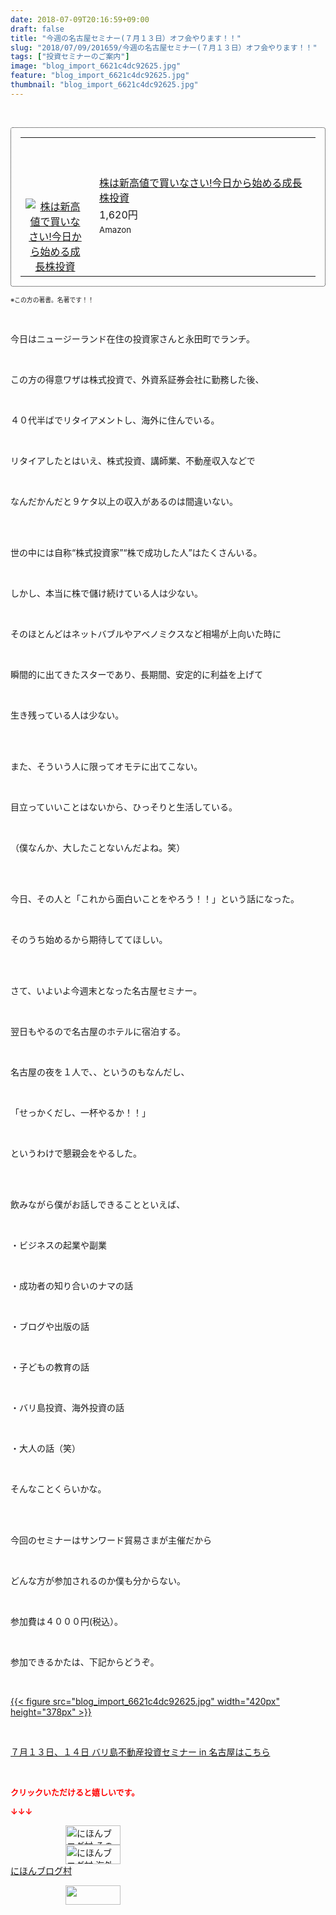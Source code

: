 ```yaml
---
date: 2018-07-09T20:16:59+09:00
draft: false
title: "今週の名古屋セミナー(７月１３日）オフ会やります！！"
slug: "2018/07/09/201659/今週の名古屋セミナー(７月１３日）オフ会やります！！"
tags: ["投資セミナーのご案内"]
image: "blog_import_6621c4dc92625.jpg"
feature: "blog_import_6621c4dc92625.jpg"
thumbnail: "blog_import_6621c4dc92625.jpg"
---
```

<p> </p><div contenteditable="false" style="padding: 15px; border-radius: 4px; border: 1px dotted currentColor; border-image: none;"><table border="0" cellpadding="0" cellspacing="0" style="margin: 0px; table-layout: fixed;" width="100%">	<tbody width="100%">		<tr>			<td aligin="center" style="vertical-align: middle;" width="95"><span style="text-align: center; display: block;"><a alt0="BlogAffiliate" href="affiliate.do?affiliateId=37610125" rel="nofollow" target="_blank"><img alt="株は新高値で買いなさい!今日から始める成長株投資" border="0" data-img="affiliate" src="data:image/svg+xml;charset=utf-8,%3Csvg%20xmlns%3D%22http%3A%2F%2Fwww.w3.org%2F2000%2Fsvg%22%20title%3D%22Placeholder%20for%20Images%22%20role%3D%22presentation%22%20viewBox%3D%220%200%201%201%22%20%2F%3E" style="margin: 0px; vertical-align: middle; max-width: 95px;" data-src="https://images-fe.ssl-images-amazon.com/images/I/51Gd5Yhg-GL._SL160_.jpg"/><noscript><img alt="株は新高値で買いなさい!今日から始める成長株投資" border="0" data-img="affiliate" src="https://images-fe.ssl-images-amazon.com/images/I/51Gd5Yhg-GL._SL160_.jpg" style="margin: 0px; vertical-align: middle; max-width: 95px;"></noscript></a></span></td>			<td style="line-height: 1.5; padding-left: 15px; vertical-align: middle;"><a alt0="BlogAffiliate" href="affiliate.do?affiliateId=37610125" rel="nofollow" target="_blank">株は新高値で買いなさい!今日から始める成長株投資</a>			<div style="padding: 3px 0px;">1,620円</div>			<div style="font-size: 0.83em;">Amazon</div></td>		</tr>	</tbody></table></div><p><span style="font-size: 0.7em;">※この方の著書。名著です！！</span></p><p> </p><p>今日はニュージーランド在住の投資家さんと永田町でランチ。</p><p> </p><p>この方の得意ワザは株式投資で、外資系証券会社に勤務した後、</p><p> </p><p>４０代半ばでリタイアメントし、海外に住んでいる。</p><p> </p><p>リタイアしたとはいえ、株式投資、講師業、不動産収入などで</p><p> </p><p>なんだかんだと９ケタ以上の収入があるのは間違いない。</p><p> </p><p><br/>世の中には自称“株式投資家”“株で成功した人”はたくさんいる。</p><p> </p><p>しかし、本当に株で儲け続けている人は少ない。</p><p> </p><p>そのほとんどはネットバブルやアベノミクスなど相場が上向いた時に</p><p> </p><p>瞬間的に出てきたスターであり、長期間、安定的に利益を上げて</p><p> </p><p>生き残っている人は少ない。</p><p> </p><p><br/>また、そういう人に限ってオモテに出てこない。</p><p> </p><p>目立っていいことはないから、ひっそりと生活している。</p><p> </p><p>（僕なんか、大したことないんだよね。笑）</p><p> </p><p><br/>今日、その人と「これから面白いことをやろう！！」という話になった。</p><p> </p><p>そのうち始めるから期待しててほしい。</p><p> </p><p><br/>さて、いよいよ今週末となった名古屋セミナー。</p><p> </p><p>翌日もやるので名古屋のホテルに宿泊する。</p><p> </p><p>名古屋の夜を１人で、、というのもなんだし、</p><p> </p><p>「せっかくだし、一杯やるか！！」</p><p> </p><p>というわけで懇親会をやるした。</p><p> </p><p><br/>飲みながら僕がお話しできることといえば、</p><p> </p><p>・ビジネスの起業や副業</p><p> </p><p>・成功者の知り合いのナマの話</p><p> </p><p>・ブログや出版の話</p><p> </p><p>・子どもの教育の話</p><p> </p><p>・バリ島投資、海外投資の話</p><p> </p><p>・大人の話（笑）</p><p> </p><p>そんなことくらいかな。</p><p> </p><p><br/>今回のセミナーはサンワード貿易さまが主催だから</p><p> </p><p>どんな方が参加されるのか僕も分からない。</p><p> </p><p>参加費は４０００円(税込）。</p><p> </p><p>参加できるかたは、下記からどうぞ。</p><p> </p><p><a href="blog_import_6621c4dc92625.jpg">{{< figure src="blog_import_6621c4dc92625.jpg" width="420px" height="378px" >}}</a></p><p> </p><p><a href="index.html" target="_blank">７月１３日、１４日 バリ島不動産投資セミナー in 名古屋はこちら</a></p><p> </p><p><font color="#ff0000" size="2"><strong>クリックいただけると嬉しいです。</strong></font></p><p><font color="#ff0000" size="2"><strong>↓↓↓</strong></font></p><p><a href="ranking.html?p_cid=01260127" id="&amp;blogmura_banner" target="_blank"><img alt="にほんブログ村 その他生活ブログ 不動産投資へ" border="0" height="31" src="data:image/svg+xml;charset=utf-8,%3Csvg%20xmlns%3D%22http%3A%2F%2Fwww.w3.org%2F2000%2Fsvg%22%20title%3D%22Placeholder%20for%20Images%22%20role%3D%22presentation%22%20viewBox%3D%220%200%2088%2031%22%20%2F%3E" width="88" data-src="https://img-proxy.blog-video.jp/images?url=http%3A%2F%2Flife.blogmura.com%2Fhudousantoushi%2Fimg%2Fhudousantoushi88_31.gif" style="aspect-ratio: auto 88 / 31;"/><noscript><img alt="にほんブログ村 その他生活ブログ 不動産投資へ" border="0" height="31" src="https://img-proxy.blog-video.jp/images?url=http%3A%2F%2Flife.blogmura.com%2Fhudousantoushi%2Fimg%2Fhudousantoushi88_31.gif" width="88"></noscript></a><br/><a href="ranking.html?p_cid=01260127" target="_blank"><img alt="にほんブログ村 海外生活ブログ バリ島情報へ" border="0" height="31" src="data:image/svg+xml;charset=utf-8,%3Csvg%20xmlns%3D%22http%3A%2F%2Fwww.w3.org%2F2000%2Fsvg%22%20title%3D%22Placeholder%20for%20Images%22%20role%3D%22presentation%22%20viewBox%3D%220%200%2088%2031%22%20%2F%3E" width="88" data-src="https://img-proxy.blog-video.jp/images?url=http%3A%2F%2Foverseas.blogmura.com%2Fbali%2Fimg%2Fbali88_31.gif" style="aspect-ratio: auto 88 / 31;"/><noscript><img alt="にほんブログ村 海外生活ブログ バリ島情報へ" border="0" height="31" src="https://img-proxy.blog-video.jp/images?url=http%3A%2F%2Foverseas.blogmura.com%2Fbali%2Fimg%2Fbali88_31.gif" width="88"></noscript></a><br/><a href="ranking.html?p_cid=01260127" target="_blank">にほんブログ村</a></p><p><a href="link.php?1804582" title="人気ブログランキングへ"><img border="0" height="31" src="data:image/svg+xml;charset=utf-8,%3Csvg%20xmlns%3D%22http%3A%2F%2Fwww.w3.org%2F2000%2Fsvg%22%20title%3D%22Placeholder%20for%20Images%22%20role%3D%22presentation%22%20viewBox%3D%220%200%2088%2031%22%20%2F%3E" width="88" data-src="https://blog.with2.net/img/banner/banner_22.gif" style="aspect-ratio: auto 88 / 31;"/><noscript><img border="0" height="31" src="https://blog.with2.net/img/banner/banner_22.gif" width="88"></noscript></a></p><p> </p>

